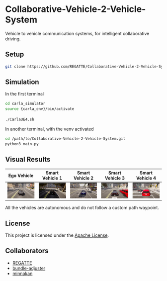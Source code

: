 # Collaborative-Vehicle-2-Vehicle-System
Vehicle to vehicle communication systems, for intelligent collaborative driving. 

## Setup

```bash
git clone https://github.com/REGATTE/Collaborative-Vehicle-2-Vehicle-System.git
```

## Simulation

In the first terminal

```bash
cd carla_simulator
source {carla_env}/bin/activate

./CarlaUE4.sh
```

In another terminal, with the venv activated

```bash
cd /path/to/Collaborative-Vehicle-2-Vehicle-System.git
python3 main.py
```

## Visual Results

| Ego Vehicle | Smart Vehicle 1 | Smart Vehicle 2 | Smart Vehicle 3 | Smart Vehicle 4 |
|----------------------|---------------------|---------------------|---------------------|---------------------|
| ![Image 1](docs/Images/ego_veh.png) | ![Image 2](docs/Images/smart_veh_1.png) | ![Image 3](docs/Images/smart_veh_2.png) | ![Image 4](docs/Images/smart_veh_3.png) | ![Image 4](docs/Images/smart_veh_4.png) |

All the vehicles are autonomous and do not follow a custom path waypoint. 

## License

This project is licensed under the [Apache License](LICENSE).

## Collaborators

- [REGATTE](https://github.com/REGATTE)
- [bundle-adjuster](https://github.com/bundle-adjuster)
- [minnakan](https://github.com/minnakan)
